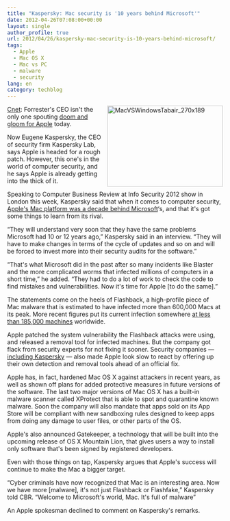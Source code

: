 ```yaml
---
title: "Kaspersky: Mac security is '10 years behind Microsoft'"
date: 2012-04-26T07:08:00+00:00
layout: single
author_profile: true
url: 2012/04/26/kaspersky-mac-security-is-10-years-behind-microsoft/
tags:
  - Apple
  - Mac OS X
  - Mac vs PC
  - malware
  - security
lang: en
category: techblog
---
```

<a href="http://news.cnet.com/8301-13579_3-57421513-37/kaspersky-mac-security-is-10-years-behind-microsoft/?ttag=fbw" target="_blank"><img title="MacVSWindowsTabair_270x189" border="0" alt="MacVSWindowsTabair_270x189" align="right" src="http://lh5.ggpht.com/-ocUmnxvKZkU/T5jtb4lh-pI/AAAAAAAAFsc/fKP3k97ZrIk/MacVSWindowsTabair_270x189%25255B4%25255D.jpg?imgmax=800" width="270" height="189" />Cnet</a>: Forrester's CEO isn't the only one spouting [doom and gloom for Apple](http://news.cnet.com/8301-13579_3-57421283-37/why-has-forresters-ceo-become-an-apple-doomsayer/) today. 

Now Eugene Kaspersky, the CEO of security firm Kaspersky Lab, says Apple is headed for a rough patch. However, this one's in the world of computer security, and he says Apple is already getting into the thick of it. 

Speaking to Computer Business Review at Info Security 2012 show in London this week, Kaspersky said that when it comes to computer security, [Apple's Mac platform was a decade behind Microsoft](http://malware.cbronline.com/news/apple-10-years-behind-microsoft-on-security-kaspersky-250412)&#8216;s, and that it's got some things to learn from its rival. 

&#8220;They will understand very soon that they have the same problems Microsoft had 10 or 12 years ago,&#8221; Kaspersky said in an interview. &#8220;They will have to make changes in terms of the cycle of updates and so on and will be forced to invest more into their security audits for the software.&#8221; 

&#8220;That's what Microsoft did in the past after so many incidents like Blaster and the more complicated worms that infected millions of computers in a short time,&#8221; he added. &#8220;They had to do a lot of work to check the code to find mistakes and vulnerabilities. Now it's time for Apple [to do the same].&#8221; 

The statements come on the heels of Flashback, a high-profile piece of Mac malware that is estimated to have infected more than 600,000 Macs at its peak. More recent figures put its current infection somewhere [at less than 185,000 machines](http://www.symantec.com/connect/blogs/flashback-cleanup-still-underway-approximately-140000-infections) worldwide. 

Apple patched the system vulnerability the Flashback attacks were using, and released a removal tool for infected machines. But the company got flack from security experts for not fixing it sooner. Security companies &#8212; [including Kaspersky](http://www.kaspersky.com/about/news/virus/2012/Kaspersky_Lab_Confirms_Flashfake_Flashback_Botnet_Infected_more_than_600_000_Mac_OS_X_Computers_Describes_Ramifications_and_Remedies) &#8212; also made Apple look slow to react by offering up their own detection and removal tools ahead of an official fix. 

Apple has, in fact, hardened Mac OS X against attackers in recent years, as well as shown off plans for added protective measures in future versions of the software. The last two major versions of Mac OS X has a built-in malware scanner called XProtect that is able to spot and quarantine known malware. Soon the company will also mandate that apps sold on its App Store will be compliant with new sandboxing rules designed to keep apps from doing any damage to user files, or other parts of the OS. 

Apple's also announced Gatekeeper, a technology that will be built into the upcoming release of OS X Mountain Lion, that gives users a way to install only software that's been signed by registered developers. 

Even with those things on tap, Kaspersky argues that Apple's success will continue to make the Mac a bigger target. 

&#8220;Cyber criminals have now recognized that Mac is an interesting area. Now we have more [malware], it's not just Flashback or Flashfake,&#8221; Kaspersky told CBR. &#8220;Welcome to Microsoft's world, Mac. It's full of malware&#8221; 

An Apple spokesman declined to comment on Kaspersky's remarks.